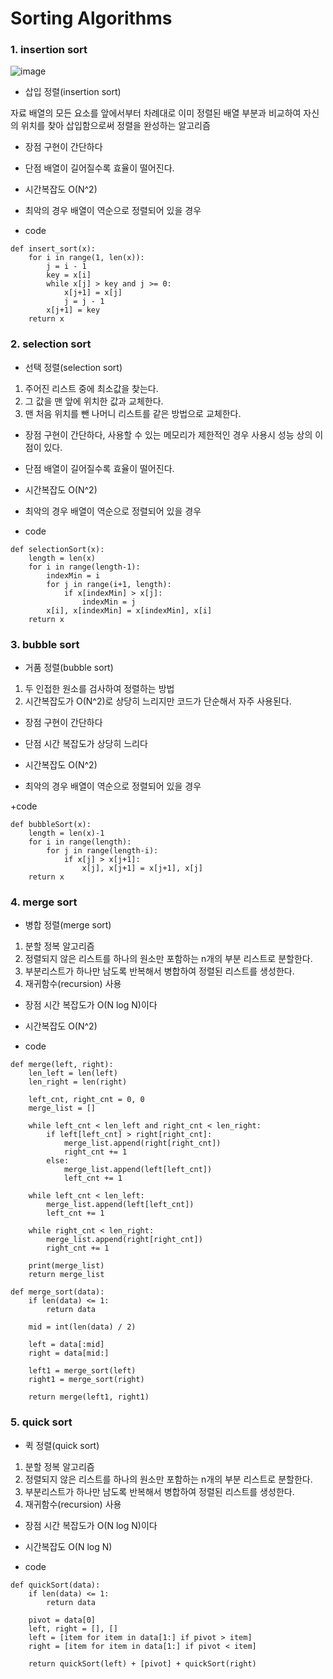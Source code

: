 Sorting Algorithms
==================

### 1. insertion sort

![image](https://user-images.githubusercontent.com/94096054/144355878-cbdba51b-ee39-4bc4-b81b-5e9fceac063b.png)

- 삽입 정렬(insertion sort)

자료 배열의 모든 요소를 앞에서부터 차례대로 이미 정렬된 배열 부분과 비교하여 자신의 위치를 찾아 삽입함으로써 정렬을 완성하는 알고리즘

+ 장점
구현이 간단하다

+ 단점
배열이 길어질수록 효율이 떨어진다.

+ 시간복잡도
O(N^2)

- 최악의 경우
배열이 역순으로 정렬되어 있을 경우

+ code
```
def insert_sort(x):
	for i in range(1, len(x)):
		j = i - 1
		key = x[i]
		while x[j] > key and j >= 0:
			x[j+1] = x[j]
			j = j - 1
		x[j+1] = key
	return x
```

### 2. selection sort

- 선택 정렬(selection sort)

1. 주어진 리스트 중에 최소값을 찾는다.
2. 그 값을 맨 앞에 위치한 값과 교체한다.
3. 맨 처음 위치를 뺀 나머니 리스트를 같은 방법으로 교체한다.

+ 장점
구현이 간단하다, 사용할 수 있는 메모리가 제한적인 경우 사용시 성능 상의 이점이 있다.

+ 단점
배열이 길어질수록 효율이 떨어진다.

+ 시간복잡도
O(N^2)

- 최악의 경우
배열이 역순으로 정렬되어 있을 경우

+ code
```
def selectionSort(x):
	length = len(x)
	for i in range(length-1):
	    indexMin = i
		for j in range(i+1, length):
			if x[indexMin] > x[j]:
				indexMin = j
		x[i], x[indexMin] = x[indexMin], x[i]
	return x
```



### 3. bubble sort

- 거품 정렬(bubble sort)

1. 두 인접한 원소를 검사하여 정렬하는 방법
2. 시간복잡도가 O(N^2)로 상당히 느리지만 코드가 단순해서 자주 사용된다.

+ 장점
구현이 간단하다 

+ 단점
시간 복잡도가 상당히 느리다

+ 시간복잡도
O(N^2)

- 최악의 경우
배열이 역순으로 정렬되어 있을 경우

+code
```
def bubbleSort(x):
	length = len(x)-1
	for i in range(length):
		for j in range(length-i):
			if x[j] > x[j+1]:
				x[j], x[j+1] = x[j+1], x[j]
	return x
```




### 4. merge sort

- 병합 정렬(merge sort)

1. 분할 정복 알고리즘
2. 정렬되지 않은 리스트를 하나의 원소만 포함하는 n개의 부분 리스트로 분할한다.
3. 부분리스트가 하나만 남도록 반복해서 병합하여 정렬된 리스트를 생성한다.
4. 재귀함수(recursion) 사용

+ 장점
시간 복잡도가 O(N log N)이다


+ 시간복잡도
O(N^2)

+ code
```
def merge(left, right):
    len_left = len(left)
    len_right = len(right)

    left_cnt, right_cnt = 0, 0
    merge_list = []

    while left_cnt < len_left and right_cnt < len_right:
        if left[left_cnt] > right[right_cnt]:
            merge_list.append(right[right_cnt])
            right_cnt += 1
        else:
            merge_list.append(left[left_cnt])
            left_cnt += 1

    while left_cnt < len_left:
        merge_list.append(left[left_cnt])
        left_cnt += 1

    while right_cnt < len_right:
        merge_list.append(right[right_cnt])
        right_cnt += 1

    print(merge_list)
    return merge_list

def merge_sort(data):
    if len(data) <= 1:
        return data

    mid = int(len(data) / 2)

    left = data[:mid]
    right = data[mid:]

    left1 = merge_sort(left)
    right1 = merge_sort(right)

    return merge(left1, right1)
```





### 5. quick sort

- 퀵 정렬(quick sort)

1. 분할 정복 알고리즘
2. 정렬되지 않은 리스트를 하나의 원소만 포함하는 n개의 부분 리스트로 분할한다.
3. 부분리스트가 하나만 남도록 반복해서 병합하여 정렬된 리스트를 생성한다.
4. 재귀함수(recursion) 사용

+ 장점
시간 복잡도가 O(N log N)이다


+ 시간복잡도
O(N log N)



+ code
```
def quickSort(data):
    if len(data) <= 1:
        return data

    pivot = data[0]
    left, right = [], []
    left = [item for item in data[1:] if pivot > item]
    right = [item for item in data[1:] if pivot < item]

    return quickSort(left) + [pivot] + quickSort(right)
```
